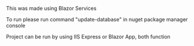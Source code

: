 

This was made using Blazor Services

To run please run command "update-database" in nuget package manager console

Project can be run by using IIS Express or Blazor App, both function
